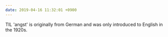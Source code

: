 ```yaml
---
date: 2019-04-16 11:32:01 +0900
---
```

TIL 'angst' is originally from German and was only introduced to English in the 1920s.
